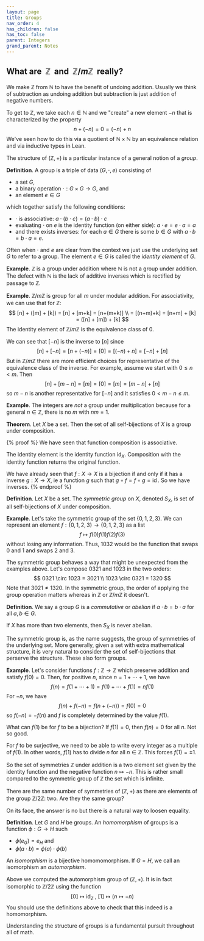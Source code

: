 ```yaml
---
layout: page
title: Groups
nav_order: 4
has_children: false
has_toc: false
parent: Integers 
grand_parent: Notes
---
```


## What are $~\mathbb{Z}~$ and $~\mathbb{Z}/m\mathbb{Z}~$ really? 

We make $\mathbb{Z}$ from $\mathbb{N}$ to have the benefit of 
undoing addition. Usually we think of subtraction as undoing 
addition but subtraction is just addition of negative numbers. 

To get to $\mathbb{Z}$, we take each $n \in \mathbb{N}$ and we 
"create" a new element $-n$ that is characterized by the property
$$
n + (-n) = 0 = (-n) + n
$$
We've seen how to do this via a quotient of $\mathbb{N} \times \mathbb{N}$ 
by an equivalence relation and via inductive types in Lean. 

The structure of $(\mathbb{Z},+)$ is a particular instance of a 
general notion of a _group_. 

**Definition**. A group is a triple of data $(G,\cdot,e)$ consisting 
of 
- a set $G$, 
- a binary operation $\cdot : G \times G \to G$, and 
- an element $e \in G$ 

which together satisfy the following conditions:
- $\cdot$ is associative: $a \cdot (b \cdot c) = (a \cdot b) \cdot c$
- evaluating $\cdot$ on $e$ is the identity function (on either 
side): $a \cdot e = e \cdot a = a$ 
- and there exists inverses: for each $a \in G$ there is some $b \in G$ 
with $a \cdot b = b \cdot a = e$. 

Often when $\cdot$ and $e$ are clear from the context we just use the 
underlying set $G$ to refer to a group. The element $e \in G$ is called 
the _identity element_ of $G$. 

**Example**. $\mathbb{Z}$ is a group under addition where $\mathbb{N}$ 
is not a group under addition. The defect with $\mathbb{N}$ is the lack 
of additive inverses which is rectified by passage to $\mathbb{Z}$. 

**Example**. $\mathbb{Z}/m\mathbb{Z}$ is group for all $m$ under 
modular addition. For associativity, we can use that for $\mathbb{Z}$: 
$$
[n] + ([m] + [k]) = [n] + [m+k] = [n+(m+k)] \\ = [(n+m)+k] = [n+m] + [k] = 
([n] + [m]) + [k] 
$$
The identity element of $\mathbb{Z}/m\mathbb{Z}$ is the equivalence class 
of $0$. 

We can see that $[-n]$ is the inverse to $[n]$ since 
$$
[n] + [-n] = [n+(-n)] = [0] = [(-n)+n] = [-n] + [n] 
$$
But in $\mathbb{Z}/m\mathbb{Z}$ there are more efficient choices for 
representative of the equivalence class of the inverse. For example, 
assume we start with $0 \leq n < m$. Then
$$
[n] + [m-n] = [m] = [0] = [m] = [m-n] + [n]
$$
so $m-n$ is another representative for $[-n]$ and it satisfies 
$0 < m - n \leq m$. 

**Example**. The integers are _not_ a group under multiplication because 
for a general $n \in \mathbb{Z}$, there is no $m$ with $nm = 1$. 

**Theorem**. Let $X$ be a set. Then the set of all self-bijections of 
$X$ is a group under composition. 

{% proof %}
We have seen that function composition is associative. 

The identity element is the identity function $\operatorname{id}_X$. 
Composition with the identity function returns the original function. 

We have already seen that $f: X \to X$ is a bijection if and only 
if it has a inverse $g: X \to X$, ie a function $g$ such that $g \circ 
f = f \circ g = \operatorname{id}$. So we have inverses. 
{% endproof %}

**Definition**. Let $X$ be a set. The _symmetric group_ on $X$, denoted 
$S_X$, is set of all self-bijections of $X$ under composition.  

**Example**. Let's take the symmetric group of the set $\lbrace 0,1,2,3\rbrace$. 
We can represent an element $f: \lbrace 0,1,2,3 \rbrace \to \lbrace 0,1,2,3 
\rbrace$ as a list 
$$
f \mapsto f(0) f(1) f(2) f(3) 
$$
without losing any information. Thus, $1032$ would be the function that swaps 
$0$ and $1$ and swaps $2$ and $3$. 

The symmetric group behaves a way that might be unexpected from the examples 
above. Let's compose $0321$ and $1023$ in the two orders: 
$$
0321 \circ 1023 = 3021 \\
1023 \circ 0321 = 1320 
$$
Note that $3021 \neq 1320$. In the symmetric group, the order of applying the 
group operation matters whereas in $\mathbb{Z}$ or $\mathbb{Z}/m\mathbb{Z}$ 
it doesn't. 

**Definition**. We say a group $G$ is a _commutative_ or _abelian_ if 
$a \cdot b = b \cdot a$ for all $a,b \in G$. 

If $X$ has more than two elements, then $S_X$ is never abelian.

The symmetric group is, as the name suggests, the group of symmetries of the 
underlying set. More generally, given a set with extra mathematical structure, it is 
very natural to consider the set of self-bijections that perserve the structure. 
These also form groups. 

**Example**. Let's consider functions $f : \mathbb{Z} \to \mathbb{Z}$ which 
preserve addition and satisfy $f(0) = 0$. Then, for positive $n$, since $n = 1 + 
\cdots + 1$, we have 
$$ 
f(n) = f(1 + \cdots + 1) = f(1) + \cdots + f(1) = nf(1) 
$$
For $-n$, we have 
$$
f(n) + f(-n) = f(n + (-n)) = f(0) = 0 
$$
so $f(-n) = -f(n)$ and $f$ is completely determined by the value $f(1)$. 

What can $f(1)$ be for $f$ to be a bijection? If $f(1) = 0$, then $f(n) = 0$ for all
$n$. Not so good. 

For $f$ to be surjective, we need to be able to write every integer as a multiple of 
$f(1)$. In other words, $f(1)$ has to divide $n$ for all $n \in \mathbb{Z}$. This 
forces $f(1) = \pm 1$. 

So the set of symmetries $\mathbb{Z}$ under addition is a two element set given by 
the identity function and the negative function $n \mapsto -n$. This is rather 
small compared to the symmetric group of $\mathbb{Z}$ the set which is infinite. 

There are the same number of symmetries of $(\mathbb{Z},+)$ as there are elements of 
the group $\mathbb{Z}/2\mathbb{Z}$: two. Are they the same group? 

On its face, the answer is no but there is a natural way to loosen equality. 

**Definition**. Let $G$ and $H$ be groups. An _homomorphism_ of groups is a 
function $\phi : G \to H$ such 
- $\phi(e_G) = e_H$ and 
- $\phi(a\cdot b) = \phi(a) \cdot \phi(b)$

An _isomorphism_ is a bijective homomomorphism. If $G = H$, we call an isomorphism 
an _automorphism_. 

Above we computed the automorphism group of $(\mathbb{Z},+)$. It is in fact 
isomorphic to $\mathbb{Z}/2\mathbb{Z}$ using the function 
$$
[0] \mapsto \operatorname{id}_{\mathbb{Z}} ~,~
[1] \mapsto (n \mapsto -n) 
$$
You should use the definitions above to check that this indeed is a homomorphism. 

Understanding the structure of groups is a fundamental pursuit throughout all 
of math. 
